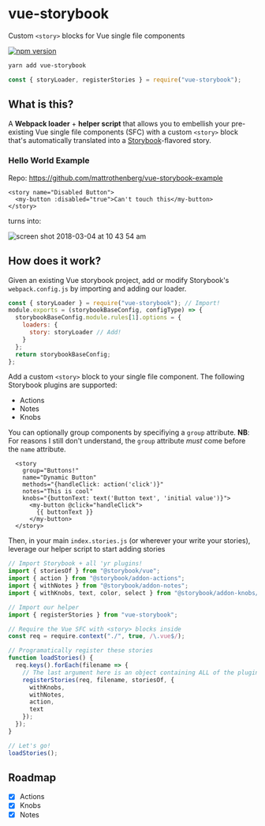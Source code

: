 # vue-storybook

Custom `<story>` blocks for Vue single file components

[![npm version](https://badge.fury.io/js/vue-storybook.svg)](https://badge.fury.io/js/vue-storybook)

```bash
yarn add vue-storybook
```

```js
const { storyLoader, registerStories } = require("vue-storybook");
```

## What is this?

A **Webpack loader** + **helper script** that allows you to embellish your pre-existing Vue single file components (SFC) with a custom `<story>` block that's automatically translated into a [Storybook](https://github.com/storybooks/storybook)-flavored story.

### Hello World Example

Repo: https://github.com/mattrothenberg/vue-storybook-example

```vue
<story name="Disabled Button">
  <my-button :disabled="true">Can't touch this</my-button>
</story>
```

turns into:

![screen shot 2018-03-04 at 10 43 54 am](https://user-images.githubusercontent.com/5148596/36947401-13794112-1f99-11e8-89d8-0741cc38ee45.png)

## How does it work?

Given an existing Vue storybook project, add or modify Storybook's `webpack.config.js` by importing and adding our loader.

```js
const { storyLoader } = require("vue-storybook"); // Import!
module.exports = (storybookBaseConfig, configType) => {
  storybookBaseConfig.module.rules[1].options = {
    loaders: {
      story: storyLoader // Add!
    }
  };
  return storybookBaseConfig;
};
```

Add a custom `<story>` block to your single file component. The following Storybook plugins are supported:

* Actions
* Notes
* Knobs

You can optionally group components by specifiying a `group` attribute. **NB**: For reasons I still don't understand, the `group` attribute _must_ come before the `name` attribute.

```vue
  <story
    group="Buttons!"
    name="Dynamic Button"
    methods="{handleClick: action('click')}"
    notes="This is cool"
    knobs="{buttonText: text('Button text', 'initial value')}">
      <my-button @click="handleClick">
        {{ buttonText }}
      </my-button>
  </story>
```

Then, in your main `index.stories.js` (or wherever your write your stories), leverage our helper script to start adding stories

```js
// Import Storybook + all 'yr plugins!
import { storiesOf } from "@storybook/vue";
import { action } from "@storybook/addon-actions";
import { withNotes } from "@storybook/addon-notes";
import { withKnobs, text, color, select } from "@storybook/addon-knobs/vue";

// Import our helper
import { registerStories } from "vue-storybook";

// Require the Vue SFC with <story> blocks inside
const req = require.context("./", true, /\.vue$/);

// Programatically register these stories
function loadStories() {
  req.keys().forEach(filename => {
    // The last argument here is an object containing ALL of the plugins you've used in your SFC.
    registerStories(req, filename, storiesOf, {
      withKnobs,
      withNotes,
      action,
      text
    });
  });
}

// Let's go!
loadStories();
```

## Roadmap

* [x] Actions
* [x] Knobs
* [x] Notes
